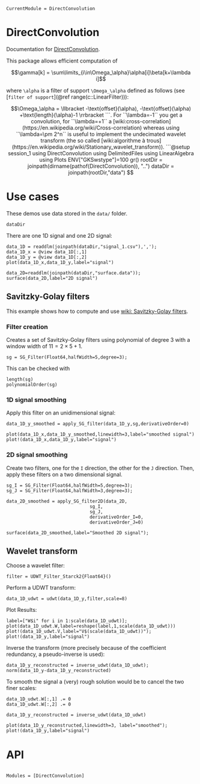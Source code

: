 ```@meta
CurrentModule = DirectConvolution
```

# DirectConvolution

Documentation for [DirectConvolution](https://github.com/vincent-picaud/DirectConvolution.jl).

This package allows efficient computation of
```math
\gamma[k] = \sum\limits_{i\in\Omega_\alpha}\alpha[i]\beta[k+\lambda i]
```
where ``\alpha`` is a filter of support ``\Omega_\alpha`` defined as follows (see [`filter of support`](@ref range(c::LinearFilter))):
```math
\Omega_\alpha = \llbracket -\text{offset}(\alpha), -\text{offset}(\alpha) +\text{length}(\alpha)-1 \rrbracket
```.

For ``\lambda=-1`` you get a convolution, for ``\lambda=+1`` a
[wiki:cross-correlation](https://en.wikipedia.org/wiki/Cross-correlation)
whereas using ``\lambda=\pm 2^n`` is useful to implement the
undecimated wavelet transform (the so called [wiki:algorithme à
trous](https://en.wikipedia.org/wiki/Stationary_wavelet_transform)).


```@setup session_1
using DirectConvolution
using DelimitedFiles
using LinearAlgebra

using Plots
ENV["GKSwstype"]=100
gr()

rootDir  = joinpath(dirname(pathof(DirectConvolution)), "..")
dataDir = joinpath(rootDir,"data")

```

# Use cases

These demos use data stored in the `data/` folder.
```@repl session_1
dataDir
```

There are one 1D signal and one 2D signal:
```@example session_1
data_1D = readdlm(joinpath(dataDir,"signal_1.csv"),','); 
data_1D_x = @view data_1D[:,1]
data_1D_y = @view data_1D[:,2]
plot(data_1D_x,data_1D_y,label="signal") 
```
```@example session_1
data_2D=readdlm(joinpath(dataDir,"surface.data"));
surface(data_2D,label="2D signal")
```

## Savitzky-Golay filters

This example shows how to compute and use [wiki: Savitzky-Golay
filters](https://en.wikipedia.org/wiki/Savitzky%E2%80%93Golay_filter).

### Filter creation

Creates a set of Savitzky-Golay filters using polynomial of degree $3$
with a window width of $11=2\times 5+1$.


```@example session_1
sg = SG_Filter(Float64,halfWidth=5,degree=3);
```

This can be checked with 

```@repl session_1
length(sg)
polynomialOrder(sg)
```

### 1D signal smoothing

Apply this filter on an unidimensional signal:

```@example session_1
data_1D_y_smoothed = apply_SG_filter(data_1D_y,sg,derivativeOrder=0)

plot(data_1D_x,data_1D_y_smoothed,linewidth=3,label="smoothed signal")
plot!(data_1D_x,data_1D_y,label="signal")
```

### 2D signal smoothing

Create two filters, one for the `I` direction, the other for the `J`
direction. Then, apply these filters on a two dimensional signal.

```@example session_1
sg_I = SG_Filter(Float64,halfWidth=5,degree=3);
sg_J = SG_Filter(Float64,halfWidth=3,degree=3);

data_2D_smoothed = apply_SG_filter2D(data_2D,
                               sg_I,
                               sg_J,
                               derivativeOrder_I=0,
                               derivativeOrder_J=0)

surface(data_2D_smoothed,label="Smoothed 2D signal");
```

## Wavelet transform

Choose a wavelet filter:

```@example session_1
filter = UDWT_Filter_Starck2{Float64}()
```

Perform a UDWT transform:
```@example session_1
data_1D_udwt = udwt(data_1D_y,filter,scale=8)
```

Plot Results:
```@example session_1
label=["W$i" for i in 1:scale(data_1D_udwt)];
plot(data_1D_udwt.W,label=reshape(label,1,scale(data_1D_udwt)))
plot!(data_1D_udwt.V,label="V$(scale(data_1D_udwt))");
plot!(data_1D_y,label="signal")
```

Inverse the transform (more precisely because of the coefficient
redundancy, a pseudo-inverse is used):

```@example session_1
data_1D_y_reconstructed = inverse_udwt(data_1D_udwt);
norm(data_1D_y-data_1D_y_reconstructed)
```

To smooth the signal a (very) rough solution would be to cancel the two finer scales:

```@example session_1
data_1D_udwt.W[:,1] .= 0
data_1D_udwt.W[:,2] .= 0

data_1D_y_reconstructed = inverse_udwt(data_1D_udwt)

plot(data_1D_y_reconstructed,linewidth=3, label="smoothed");
plot!(data_1D_y,label="signal")
```

# API


```@index
```

```@autodocs
Modules = [DirectConvolution]
```
